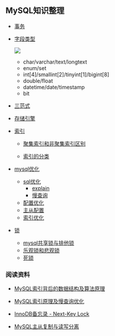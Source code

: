 ## MySQL知识整理

- [事务](https://github.com/xianyunyh/PHP-Interview/blob/master/Mysql/%E4%BA%8B%E5%8A%A1.md)

- [字段类型]()

  ![](https://www.2cto.com/uploadfile/Collfiles/20171201/2017120109334458.png) 

  - char/varchar/text/longtext
  - enum/set
  - int[4]/smallint[2]/tinyint[1]/bigint[8]
  - double/float
  - datetime/date/timestamp
  - bit

- [三范式](https://github.com/xianyunyh/PHP-Interview/blob/master/Mysql/MySQLä¸èå¼.md)

- [存储引擎](https://github.com/xianyunyh/PHP-Interview/blob/master/Mysql/å­å¨å¼æ.md)

- [索引]()

  - [聚集索引和非聚集索引区别](https://blog.csdn.net/zc474235918/article/details/50580639) 

  - [索引的分类](https://www.cnblogs.com/luyucheng/p/6289714.html)

- [mysql优化](http://www.cnblogs.com/luyucheng/p/6323477.html)

  - [sql优化]()
    - [explain](https://github.com/xianyunyh/PHP-Interview/blob/master/Mysql/MySQL%E3%80%90explain%E3%80%91.md)
    - [慢查询]()
  - [配置优化](http://www.cnblogs.com/luyucheng/p/6340076.html)
  - [主从配置]()
  - [索引优化](https://github.com/xianyunyh/PHP-Interview/blob/master/Mysql/MySQL%E4%BC%98%E5%8C%96.md)

- [锁]()

  -  [mysql共享锁与排他锁](http://www.cnblogs.com/boblogsbo/p/5602122.html)
  - [乐观锁和悲观锁]()
  - [死锁](https://www.cnblogs.com/sivkun/p/7518540.html)


### 阅读资料

- [MySQL索引背后的数据结构及算法原理](http://blog.codinglabs.org/articles/theory-of-mysql-index.html) 

- [MySQL索引原理及慢查询优化](https://tech.meituan.com/mysql-index.html)

- [InnoDB备忘录 - Next-Key Lock](http://zhongmingmao.me/2017/05/19/innodb-next-key-lock/)

- [MySQL主从复制与读写分离](https://www.cnblogs.com/luckcs/articles/2543607.html)
